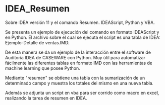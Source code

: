 # IDEA_Resumen
Sobre IDEA versión 11 y el comando Resumen. IDEAScript, Python y VBA.

Se presenta un ejemplo de ejecución del comando en formato IDEAScript y en Python. El archivo sobre el cual se ejecuta el script es una tabla de IDEA: Ejemplo-Detalle de ventas.IMD.

De esta manera se da un ejemplo de la interacción entre el software de Auditoria IDEA de CASEWARE con Python. Muy útil para automatizar fácilmente las diferentes tablas en formato IMD con las herramientas de machine learning que posee Python.

Mediante "resumen" se obtiene una tabla con la sumarización de un determinado campo y muestra los totales del mismo en una nueva tabla.

Además se adjunta un script en vba para ser corrido como macro en excel, realizando la tarea de resumen en IDEA.
